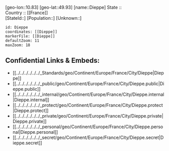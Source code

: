 ﻿---
location: [49.93,10.83] 
mapzoom: [7,12] 
mapmarker: city 
type: City
tags:
- geo/City


SpocWebEntityId: 29785
isDeleted: false
confidential: public

---
[geo-lon::10.83] 
[geo-lat::49.93] 
[name::Dieppe] 
State ::  
Country :: [[France]]  
[StateId::] 
[Population::] 
[Unknown::] 


```leaflet
id: Dieppe
coordinates: [[Dieppe]] 
markerFile: [[Dieppe]] 
defaultZoom: 11 
maxZoom: 18
```


## Confidential Links & Embeds: 
- [[../../../../../../_Standards/geo/Continent/Europe/France/City/Dieppe|Dieppe]] 
- [[../../../../../../_public/geo/Continent/Europe/France/City/Dieppe.public|Dieppe.public]] 
- [[../../../../../../_internal/geo/Continent/Europe/France/City/Dieppe.internal|Dieppe.internal]] 
- [[../../../../../../_protect/geo/Continent/Europe/France/City/Dieppe.protect|Dieppe.protect]] 
- [[../../../../../../_private/geo/Continent/Europe/France/City/Dieppe.private|Dieppe.private]] 
- [[../../../../../../_personal/geo/Continent/Europe/France/City/Dieppe.personal|Dieppe.personal]] 
- [[../../../../../../_secret/geo/Continent/Europe/France/City/Dieppe.secret|Dieppe.secret]] 
